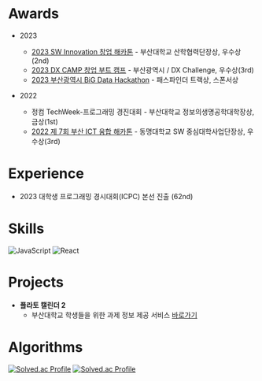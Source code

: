# Awards
- 2023
  + [2023 SW Innovation 창업 해카톤](https://github.com/PNU-ChatZip/SW_innovation_App) - 부산대학교 산학협력단장상, 우수상(2nd)
  + [2023 DX CAMP 창업 부트 캠프](https://github.com/PNU-ChatZip/DX_Sprint_Frontend) - 부산광역시 / DX Challenge, 우수상(3rd)
  + [2023 부산광역시 BiG Data Hackathon](https://github.com/PNU-ChatZip/BiG_Data_Hakathon_ChatZip) - 패스파인더 트랙상, 스폰서상

- 2022
  + 정컴 TechWeek-프로그래밍 경진대회 - 부산대학교 정보의생명공학대학장상, 금상(1st)
  + [2022 제 7회 부산 ICT 융합 해카톤](https://github.com/zune2222/Busan_7th_ICT_Hackathon_1978_BackEnd) - 동명대학교 SW 중심대학사업단장상, 우수상(3rd)

# Experience
- 2023 대학생 프로그래밍 경시대회(ICPC) 본선 진출 (62nd)

# Skills
![JavaScript](https://img.shields.io/badge/JavaScript-F7DF1E?style=flat-square&logo=javascript&logoColor=white)
![React](https://img.shields.io/badge/React-61DAFB?style=flat-square&logo=react&logoColor=white)

# Projects
- **플라토 캘린더 2**
  + 부산대학교 학생들을 위한 과제 정보 제공 서비스 [바로가기](https://chromewebstore.google.com/detail/plato-calendar-2/enpgcofknkhbihhookpjdblbfggnahgf?hl=ko&authuser=0)

# Algorithms
[![Solved.ac Profile](http://mazassumnida.wtf/api/v2/generate_badge?boj=hdh4952)](https://solved.ac/hdh4952/)
[![Solved.ac Profile](http://mazassumnida.wtf/api/v2/generate_badge?boj=daehee)](https://solved.ac/daehee/)

